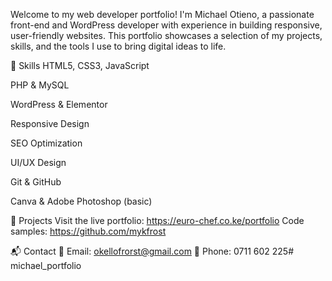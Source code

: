 Welcome to my web developer portfolio! I'm Michael Otieno, a passionate front-end and WordPress developer with experience in building responsive, user-friendly websites. This portfolio showcases a selection of my projects, skills, and the tools I use to bring digital ideas to life.

🚀 Skills
HTML5, CSS3, JavaScript

PHP & MySQL

WordPress & Elementor

Responsive Design

SEO Optimization

UI/UX Design

Git & GitHub

Canva & Adobe Photoshop (basic)

📁 Projects
Visit the live portfolio: https://euro-chef.co.ke/portfolio
Code samples: https://github.com/mykfrost

📬 Contact
📧 Email: okellofrorst@gmail.com
📱 Phone: 0711 602 225﻿# michael_portfolio
